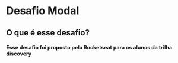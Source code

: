 # Desafio Modal

## O que é esse desafio?

#### Esse desafio foi proposto pela Rocketseat para os alunos da trilha discovery